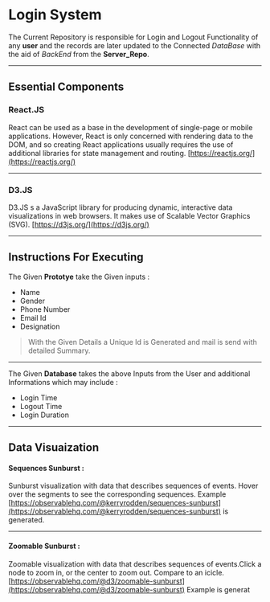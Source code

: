 # Login System
The Current Repository is responsible for Login and Logout Functionality of any **user** and the records are later updated to the Connected *DataBase* with the aid of *BackEnd* from the **Server_Repo**.

---
## Essential Components
### React.JS
React can be used as a base in the development of single-page or mobile applications. However, React is only concerned with rendering data to the DOM, and so creating React applications usually requires the use of additional libraries for state management and routing. [https://reactjs.org/](https://reactjs.org/)

---
### D3.JS
D3.JS s a JavaScript library for producing dynamic, interactive data visualizations in web browsers. It makes use of Scalable Vector Graphics (SVG). [https://d3js.org/](https://d3js.org/)

---
## Instructions For Executing
The Given **Prototye** take the Given inputs :
- Name
- Gender
- Phone Number
- Email Id
- Designation
> With the Given Details a Unique Id is Generated and mail is send with detailed Summary.

---
The Given **Database**  takes the above Inputs from the User and additional Informations which may include :

- Login Time
- Logout Time
- Login Duration

---
## Data Visuaization
#### Sequences Sunburst :
Sunburst visualization with data that describes sequences of events. Hover over the segments to see the corresponding sequences. Example [https://observablehq.com/@kerryrodden/sequences-sunburst](https://observablehq.com/@kerryrodden/sequences-sunburst) is generated.

---
#### Zoomable Sunburst :
Zoomable visualization with data that describes sequences of events.Click a node to zoom in, or the center to zoom out. Compare to an icicle.  [https://observablehq.com/@d3/zoomable-sunburst](https://observablehq.com/@d3/zoomable-sunburst) Example is generat